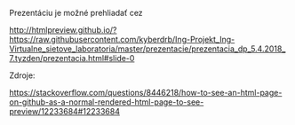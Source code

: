 Prezentáciu je možné prehliadať cez

  http://htmlpreview.github.io/?https://raw.githubusercontent.com/kyberdrb/Ing-Projekt_Ing-Virtualne_sietove_laboratoria/master/prezentacie/prezentacia_dp_5.4.2018_7.tyzden/prezentacia.html#slide-0

Zdroje:

  https://stackoverflow.com/questions/8446218/how-to-see-an-html-page-on-github-as-a-normal-rendered-html-page-to-see-preview/12233684#12233684